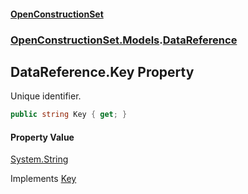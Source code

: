 #### [OpenConstructionSet](index.md 'index')
### [OpenConstructionSet.Models](index.md#OpenConstructionSet_Models 'OpenConstructionSet.Models').[DataReference](kxxVrykzAP83GMYoWuvnQA.md 'OpenConstructionSet.Models.DataReference')
## DataReference.Key Property
Unique identifier.  
```csharp
public string Key { get; }
```
#### Property Value
[System.String](https://docs.microsoft.com/en-us/dotnet/api/System.String 'System.String')

Implements [Key](hHyJNYd3ojughxDPItW3Ag.md 'OpenConstructionSet.Models.IDataModel.Key')  
